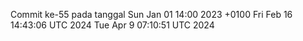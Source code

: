 Commit ke-55 pada tanggal Sun Jan 01 14:00 2023 +0100
Fri Feb 16 14:43:06 UTC 2024
Tue Apr  9 07:10:51 UTC 2024
